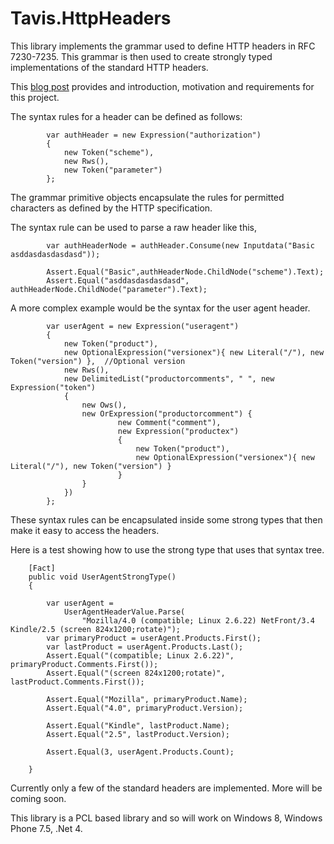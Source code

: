 # Tavis.HttpHeaders

This library implements the grammar used to define HTTP headers in RFC 7230-7235.  This grammar is then used to create strongly typed implementations of the standard HTTP headers.

This [blog post](http://www.bizcoder.com/everything-you-need-to-know-about-http-header-syntax-but-were-afraid-to-ask) provides and introduction, motivation and requirements for this project.

The syntax rules for a header can be defined as follows:

            var authHeader = new Expression("authorization")
            {
                new Token("scheme"),
                new Rws(),
                new Token("parameter")
            };

The grammar primitive objects encapsulate the rules for permitted characters as defined by the HTTP specification.

The syntax rule can be used to parse a raw header like this,

            var authHeaderNode = authHeader.Consume(new Inputdata("Basic asddasdasdasdasd"));

            Assert.Equal("Basic",authHeaderNode.ChildNode("scheme").Text);
            Assert.Equal("asddasdasdasdasd", authHeaderNode.ChildNode("parameter").Text);

A more complex example would be the syntax for the user agent header.

            var userAgent = new Expression("useragent")
            {
                new Token("product"),
                new OptionalExpression("versionex"){ new Literal("/"), new Token("version") },  //Optional version
                new Rws(),
                new DelimitedList("productorcomments", " ", new Expression("token")
                {
                    new Ows(),
                    new OrExpression("productorcomment") {
                            new Comment("comment"), 
                            new Expression("productex")
                            {
                                new Token("product"),
                                new OptionalExpression("versionex"){ new Literal("/"), new Token("version") }
                            }   
                    }
                })
            };

These syntax rules can be encapsulated inside some strong types that then make it easy to access the headers.

Here is a test showing how to use the strong type that uses that syntax tree.

        [Fact]
        public void UserAgentStrongType()
        {

            var userAgent =
                UserAgentHeaderValue.Parse(
                    "Mozilla/4.0 (compatible; Linux 2.6.22) NetFront/3.4 Kindle/2.5 (screen 824x1200;rotate)");
            var primaryProduct = userAgent.Products.First();
            var lastProduct = userAgent.Products.Last();
            Assert.Equal("(compatible; Linux 2.6.22)", primaryProduct.Comments.First());
            Assert.Equal("(screen 824x1200;rotate)", lastProduct.Comments.First());

            Assert.Equal("Mozilla", primaryProduct.Name);
            Assert.Equal("4.0", primaryProduct.Version);

            Assert.Equal("Kindle", lastProduct.Name);
            Assert.Equal("2.5", lastProduct.Version);

            Assert.Equal(3, userAgent.Products.Count);

        }

Currently only a few of the standard headers are implemented.  More will be coming soon.

This library is a PCL based library and so will work on Windows 8, Windows Phone 7.5, .Net 4.

